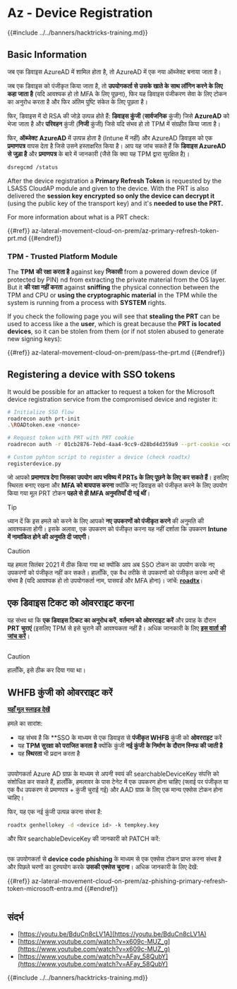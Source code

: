 # Az - Device Registration

{{#include ../../banners/hacktricks-training.md}}

## Basic Information

जब एक डिवाइस AzureAD में शामिल होता है, तो AzureAD में एक नया ऑब्जेक्ट बनाया जाता है।

जब एक डिवाइस को पंजीकृत किया जाता है, तो **उपयोगकर्ता से उसके खाते के साथ लॉगिन करने के लिए कहा जाता है** (यदि आवश्यक हो तो MFA के लिए पूछना), फिर यह डिवाइस पंजीकरण सेवा के लिए टोकन का अनुरोध करता है और फिर अंतिम पुष्टि संकेत के लिए पूछता है।

फिर, डिवाइस में दो RSA की जोड़े उत्पन्न होते हैं: **डिवाइस कुंजी** (**सार्वजनिक** कुंजी) जिसे **AzureAD** को भेजा जाता है और **परिवहन** कुंजी (**निजी** कुंजी) जिसे यदि संभव हो तो TPM में संग्रहीत किया जाता है।

फिर, **ऑब्जेक्ट** **AzureAD** में उत्पन्न होता है (Intune में नहीं) और AzureAD डिवाइस को एक **प्रमाणपत्र** वापस देता है जिसे उसने हस्ताक्षरित किया है। आप यह जांच सकते हैं कि **डिवाइस AzureAD से जुड़ा है** और **प्रमाणपत्र** के बारे में जानकारी (जैसे कि क्या यह TPM द्वारा सुरक्षित है)।
```bash
dsregcmd /status
```
After the device registration a **Primary Refresh Token** is requested by the LSASS CloudAP module and given to the device. With the PRT is also delivered the **session key encrypted so only the device can decrypt it** (using the public key of the transport key) and it's **needed to use the PRT.**

For more information about what is a PRT check:

{{#ref}}
az-lateral-movement-cloud-on-prem/az-primary-refresh-token-prt.md
{{#endref}}

### TPM - Trusted Platform Module

The **TPM** **की रक्षा करता है** against key **निकासी** from a powered down device (if protected by PIN) nd from extracting the private material from the OS layer.\
But it **की रक्षा नहीं करता** against **sniffing** the physical connection between the TPM and CPU or **using the cryptographic material** in the TPM while the system is running from a process with **SYSTEM** rights.

If you check the following page you will see that **stealing the PRT** can be used to access like a the **user**, which is great because the **PRT is located devices**, so it can be stolen from them (or if not stolen abused to generate new signing keys):

{{#ref}}
az-lateral-movement-cloud-on-prem/pass-the-prt.md
{{#endref}}

## Registering a device with SSO tokens

It would be possible for an attacker to request a token for the Microsoft device registration service from the compromised device and register it:
```bash
# Initialize SSO flow
roadrecon auth prt-init
.\ROADtoken.exe <nonce>

# Request token with PRT with PRT cookie
roadrecon auth -r 01cb2876-7ebd-4aa4-9cc9-d28bd4d359a9 --prt-cookie <cookie>

# Custom pyhton script to register a device (check roadtx)
registerdevice.py
```
जो आपको **प्रमाणपत्र देगा जिसका उपयोग आप भविष्य में PRTs के लिए पूछने के लिए कर सकते हैं**। इसलिए स्थिरता बनाए रखना और **MFA को बायपास करना** क्योंकि नए डिवाइस को पंजीकृत करने के लिए उपयोग किया गया मूल PRT टोकन **पहले से ही MFA अनुमतियाँ दी गई थीं**।

> [!TIP]
> ध्यान दें कि इस हमले को करने के लिए आपको **नए उपकरणों को पंजीकृत करने** की अनुमति की आवश्यकता होगी। इसके अलावा, एक उपकरण को पंजीकृत करना यह नहीं दर्शाता कि उपकरण **Intune में नामांकित होने की अनुमति दी जाएगी**।

> [!CAUTION]
> यह हमला सितंबर 2021 में ठीक किया गया था क्योंकि आप अब SSO टोकन का उपयोग करके नए उपकरणों को पंजीकृत नहीं कर सकते। हालाँकि, एक वैध तरीके से उपकरणों को पंजीकृत करना अभी भी संभव है (यदि आवश्यक हो तो उपयोगकर्ता नाम, पासवर्ड और MFA होना)। जांचें: [**roadtx**](https://github.com/carlospolop/hacktricks-cloud/blob/master/pentesting-cloud/azure-security/az-lateral-movement-cloud-on-prem/az-roadtx-authentication.md)।

## एक डिवाइस टिकट को ओवरराइट करना

यह संभव था कि **एक डिवाइस टिकट का अनुरोध करें**, **वर्तमान को ओवरराइट करें** और प्रवाह के दौरान **PRT चुराएं** (इसलिए TPM से इसे चुराने की आवश्यकता नहीं है। अधिक जानकारी के लिए [**इस वार्ता की जांच करें**](https://youtu.be/BduCn8cLV1A)।

<figure><img src="../../images/image (32).png" alt=""><figcaption></figcaption></figure>

> [!CAUTION]
> हालाँकि, इसे ठीक कर दिया गया था।

## WHFB कुंजी को ओवरराइट करें

[**यहाँ मूल स्लाइड देखें**](https://dirkjanm.io/assets/raw/Windows%20Hello%20from%20the%20other%20side_nsec_v1.0.pdf)

हमले का सारांश:

- यह संभव है कि **SSO के माध्यम से एक डिवाइस से **पंजीकृत WHFB** कुंजी को **ओवरराइट** करें
- यह **TPM सुरक्षा को पराजित करता है** क्योंकि कुंजी **नई कुंजी के निर्माण के दौरान स्निफ की जाती है**
- यह **स्थिरता** भी प्रदान करता है

<figure><img src="../../images/image (34).png" alt=""><figcaption></figcaption></figure>

उपयोगकर्ता Azure AD ग्राफ़ के माध्यम से अपनी स्वयं की searchableDeviceKey संपत्ति को संशोधित कर सकते हैं, हालाँकि, हमलावर के पास टेनेट में एक उपकरण होना चाहिए (फ्लाई पर पंजीकृत या एक वैध उपकरण से प्रमाणपत्र + कुंजी चुराई गई) और AAD ग्राफ़ के लिए एक मान्य एक्सेस टोकन होना चाहिए।

फिर, यह एक नई कुंजी उत्पन्न करना संभव है:
```bash
roadtx genhellokey -d <device id> -k tempkey.key
```
और फिर searchableDeviceKey की जानकारी को PATCH करें:

<figure><img src="../../images/image (36).png" alt=""><figcaption></figcaption></figure>

एक उपयोगकर्ता से **device code phishing** के माध्यम से एक एक्सेस टोकन प्राप्त करना संभव है और पिछले चरणों का दुरुपयोग करके **उसकी एक्सेस चुराना**। अधिक जानकारी के लिए देखें:

{{#ref}}
az-lateral-movement-cloud-on-prem/az-phishing-primary-refresh-token-microsoft-entra.md
{{#endref}}

<figure><img src="../../images/image (37).png" alt=""><figcaption></figcaption></figure>

## संदर्भ

- [https://youtu.be/BduCn8cLV1A](https://youtu.be/BduCn8cLV1A)
- [https://www.youtube.com/watch?v=x609c-MUZ_g](https://www.youtube.com/watch?v=x609c-MUZ_g)
- [https://www.youtube.com/watch?v=AFay_58QubY](https://www.youtube.com/watch?v=AFay_58QubY)

{{#include ../../banners/hacktricks-training.md}}
